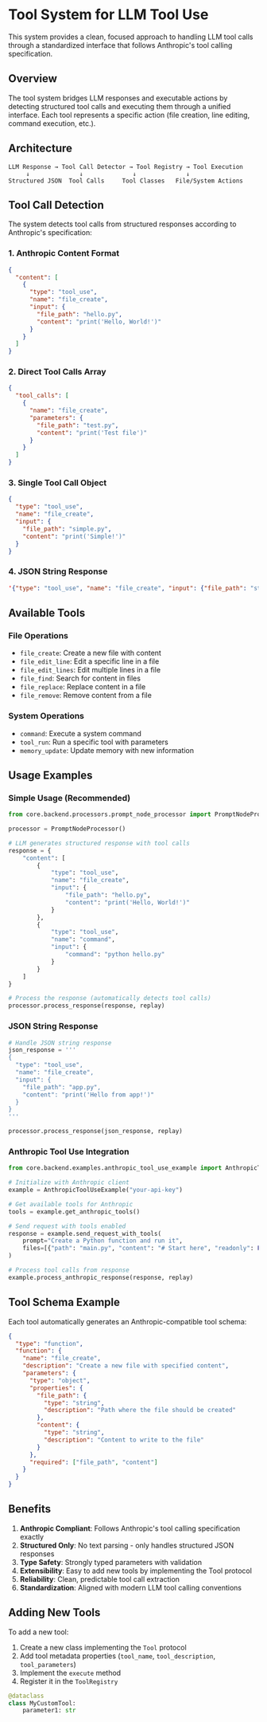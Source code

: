 # Tool System for LLM Tool Use

This system provides a clean, focused approach to handling LLM tool calls through a standardized interface that follows Anthropic's tool calling specification.

## Overview

The tool system bridges LLM responses and executable actions by detecting structured tool calls and executing them through a unified interface. Each tool represents a specific action (file creation, line editing, command execution, etc.).

## Architecture

```
LLM Response → Tool Call Detector → Tool Registry → Tool Execution
     ↓              ↓              ↓              ↓
Structured JSON  Tool Calls     Tool Classes   File/System Actions
```

## Tool Call Detection

The system detects tool calls from structured responses according to Anthropic's specification:

### 1. Anthropic Content Format
```json
{
  "content": [
    {
      "type": "tool_use",
      "name": "file_create",
      "input": {
        "file_path": "hello.py",
        "content": "print('Hello, World!')"
      }
    }
  ]
}
```

### 2. Direct Tool Calls Array
```json
{
  "tool_calls": [
    {
      "name": "file_create",
      "parameters": {
        "file_path": "test.py",
        "content": "print('Test file')"
      }
    }
  ]
}
```

### 3. Single Tool Call Object
```json
{
  "type": "tool_use",
  "name": "file_create",
  "input": {
    "file_path": "simple.py",
    "content": "print('Simple!')"
  }
}
```

### 4. JSON String Response
```json
'{"type": "tool_use", "name": "file_create", "input": {"file_path": "string.py", "content": "print(\"From string\")"}}'
```

## Available Tools

### File Operations
- `file_create`: Create a new file with content
- `file_edit_line`: Edit a specific line in a file
- `file_edit_lines`: Edit multiple lines in a file
- `file_find`: Search for content in files
- `file_replace`: Replace content in a file
- `file_remove`: Remove content from a file

### System Operations
- `command`: Execute a system command
- `tool_run`: Run a specific tool with parameters
- `memory_update`: Update memory with new information

## Usage Examples

### Simple Usage (Recommended)

```python
from core.backend.processors.prompt_node_processor import PromptNodeProcessor

processor = PromptNodeProcessor()

# LLM generates structured response with tool calls
response = {
    "content": [
        {
            "type": "tool_use",
            "name": "file_create",
            "input": {
                "file_path": "hello.py",
                "content": "print('Hello, World!')"
            }
        },
        {
            "type": "tool_use",
            "name": "command",
            "input": {
                "command": "python hello.py"
            }
        }
    ]
}

# Process the response (automatically detects tool calls)
processor.process_response(response, replay)
```

### JSON String Response

```python
# Handle JSON string response
json_response = '''
{
  "type": "tool_use",
  "name": "file_create",
  "input": {
    "file_path": "app.py",
    "content": "print('Hello from app!')"
  }
}
'''

processor.process_response(json_response, replay)
```

### Anthropic Tool Use Integration

```python
from core.backend.examples.anthropic_tool_use_example import AnthropicToolUseExample

# Initialize with Anthropic client
example = AnthropicToolUseExample("your-api-key")

# Get available tools for Anthropic
tools = example.get_anthropic_tools()

# Send request with tools enabled
response = example.send_request_with_tools(
    prompt="Create a Python function and run it",
    files=[{"path": "main.py", "content": "# Start here", "readonly": False}]
)

# Process tool calls from response
example.process_anthropic_response(response, replay)
```

## Tool Schema Example

Each tool automatically generates an Anthropic-compatible tool schema:

```json
{
  "type": "function",
  "function": {
    "name": "file_create",
    "description": "Create a new file with specified content",
    "parameters": {
      "type": "object",
      "properties": {
        "file_path": {
          "type": "string",
          "description": "Path where the file should be created"
        },
        "content": {
          "type": "string",
          "description": "Content to write to the file"
        }
      },
      "required": ["file_path", "content"]
    }
  }
}
```

## Benefits

1. **Anthropic Compliant**: Follows Anthropic's tool calling specification exactly
2. **Structured Only**: No text parsing - only handles structured JSON responses
3. **Type Safety**: Strongly typed parameters with validation
4. **Extensibility**: Easy to add new tools by implementing the Tool protocol
5. **Reliability**: Clean, predictable tool call extraction
6. **Standardization**: Aligned with modern LLM tool calling conventions

## Adding New Tools

To add a new tool:

1. Create a new class implementing the `Tool` protocol
2. Add tool metadata properties (`tool_name`, `tool_description`, `tool_parameters`)
3. Implement the `execute` method
4. Register it in the `ToolRegistry`

```python
@dataclass
class MyCustomTool:
    parameter1: str
``` 